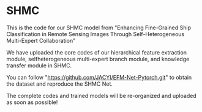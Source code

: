 # SHMC
This is the code for our SHMC model from "Enhancing Fine-Grained Ship Classification in Remote Sensing Images Through Self-Heterogeneous Multi-Expert Collaboration"

We have uploaded the core codes of our hierarchical feature extraction module, selfheterogeneous multi-expert branch module, and knowledge transfer module in SHMC.

You can follow "https://github.com/JACYI/EFM-Net-Pytorch.git" to obtain the dataset and reproduce the SHMC Net.

The complete codes and trained models will be re-organized and uploaded as soon as possible!
